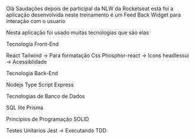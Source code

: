 Olá Saudações 
depois de participal da NLW da Rocketseat 
está foi a aplicação desenvolvida neste treinamento
é um Feed Back Widget para interação com o usuario

Nesta aplicação foi usado muitas tecnologias que são elas

Tecnologia Front-End

React
Tailwind -> Para formatação Css
Phosphor-react -> Icons
headlessui -> Acessiblidade

Tecnologia Back-End

Nodejs
Type Script
Express

Tecnologias de Banco de Dados

SQL lite
Prisma

Principios de Programação
SOLID

Testes Unitarios
Jest -> Executando TDD
